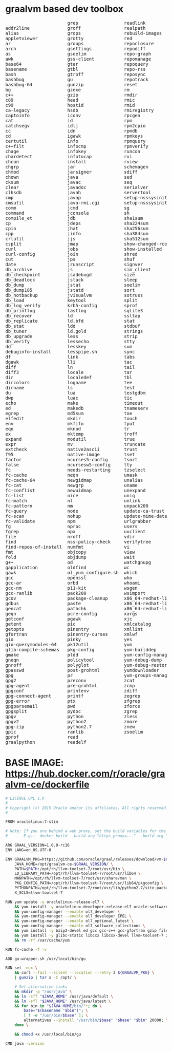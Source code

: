 # graalvm based dev toolbox

<pre>
                       grep                 readlink
addr2line              groff                realpath
alias                  grops                rebuild-images
appletviewer           grotty               red
ar                     groups               repoclosure
arch                   gsettings            repodiff
as                     gsoelim              repo-graph
awk                    gss-client           repomanage
base64                 gtar                 repoquery
basename               gtbl                 repo-rss
bash                   gtroff               reposync
bashbug                gu                   repotrack
bashbug-64             gunzip               reset
bg                     gzexe                rm
c++                    gzip                 rmdir
c89                    head                 rmic
c99                    hostid               rmid
ca-legacy              hsdb                 rmiregistry
captoinfo              iconv                rpcgen
cat                    id                   rpm
catchsegv              idlj                 rpm2cpio
cc                     idn                  rpmdb
cd                     igawk                rpmkeys
certutil               info                 rpmquery
c++filt                infocmp              rpmverify
chage                  infokey              runcon
chardetect             infotocap            rvi
chcon                  install              rview
chgrp                  jar                  schemagen
chmod                  jarsigner            sdiff
chown                  java                 sed
cksum                  javac                seq
clear                  javadoc              serialver
clhsdb                 javah                servertool
cmp                    javap                setup-nsssysinit
cmsutil                java-rmi.cgi         setup-nsssysinit.sh
comm                   jcmd                 sg
command                jconsole             sh
compile_et             jdb                  sha1sum
cp                     jdeps                sha224sum
cpio                   jhat                 sha256sum
cpp                    jinfo                sha384sum
crlutil                jjs                  sha512sum
csplit                 jmap                 show-changed-rco
curl                   jobs                 show-installed
curl-config            join                 shred
cut                    jps                  shuf
date                   jrunscript           signver
db_archive             js                   sim_client
db_checkpoint          jsadebugd            size
db_deadlock            jstack               sleep
db_dump                jstat                soelim
db_dump185             jstatd               sort
db_hotbackup           jvisualvm            sotruss
db_load                keytool              split
db_log_verify          krb5-config          sprof
db_printlog            lastlog              sqlite3
db_recover             ld                   ssltap
db_replicate           ld.bfd               stat
db_stat                ldd                  stdbuf
db_tuner               ld.gold              strings
db_upgrade             less                 strip
db_verify              lessecho             stty
dd                     lesskey              sum
debuginfo-install      lesspipe.sh          sync
df                     link                 tabs
dgawk                  lli                  tac
diff                   ln                   tail
diff3                  locale               tar
dir                    localedef            tbl
dircolors              logname              tee
dirname                ls                   test
du                     lua                  testgdbm
dwp                    luac                 tic
echo                   make                 timeout
ed                     makedb               tnameserv
egrep                  md5sum               toe
elfedit                mkdir                touch
env                    mkfifo               tput
eqn                    mknod                tr
ex                     mktemp               troff
expand                 modutil              true
expr                   mv                   truncate
extcheck               native2ascii         trust
f95                    native-image         tset
factor                 ncurses5-config      tsort
false                  ncursesw5-config     tty
fc                     needs-restarting     tzselect
fc-cache               neqn                 umask
fc-cache-64            newgidmap            unalias
fc-cat                 newgrp               uname
fc-conflist            newuidmap            unexpand
fc-list                nice                 uniq
fc-match               nl                   unlink
fc-pattern             nm                   unpack200
fc-query               node                 update-ca-trust
fc-scan                nohup                update-mime-database
fc-validate            npm                  urlgrabber
fg                     nproc                users
fgrep                  npx                  uuclient
file                   nroff                vdir
find                   nss-policy-check     verifytree
find-repos-of-install  numfmt               vi
fmt                    objcopy              view
fold                   objdump              wait
g++                    od                   watchgnupg
gapplication           oldfind              wc
gawk                   ol_yum_configure.sh  which
gcc                    openssl              who
gcc-ar                 orbd                 whoami
gcc-nm                 p11-kit              wsgen
gcc-ranlib             pack200              wsimport
gcov                   package-cleanup      x86_64-redhat-linux-c++
gdbus                  paste                x86_64-redhat-linux-g++
gencat                 pathchk              x86_64-redhat-linux-gcc
geqn                   pcre-config          xargs
getconf                pgawk                xjc
getent                 pic                  xmlcatalog
getopts                pinentry             xmllint
gfortran               pinentry-curses      xmlwf
gio                    pinky                yes
gio-querymodules-64    pk12util             yum
glib-compile-schemas   pkg-config           yum-builddep
gmake                  pldd                 yum-config-manager
gneqn                  policytool           yum-debug-dump
gnroff                 polyglot             yum-debug-restore
gpasswd                post-grohtml         yumdownloader
gpg                    pr                   yum-groups-manager
gpg2                   preconv              zcat
gpg-agent              pre-grohtml          zcmp
gpgconf                printenv             zdiff
gpg-connect-agent      printf               zegrep
gpg-error              ptx                  zfgrep
gpgparsemail           pwd                  zforce
gpgsplit               pydoc                zgrep
gpgv                   python               zless
gpgv2                  python2              zmore
gpg-zip                python2.7            znew
gpic                   ranlib               zsoelim
gprof                  read
graalpython            readelf
</pre>


# BASE IMAGE: https://hub.docker.com/r/oracle/graalvm-ce/dockerfile
```bash
# LICENSE UPL 1.0
#
# Copyright (c) 2015 Oracle and/or its affiliates. All rights reserved.
#

FROM oraclelinux:7-slim

# Note: If you are behind a web proxy, set the build variables for the build:
#       E.g.:  docker build --build-arg "https_proxy=..." --build-arg "http_proxy=..." --build-arg "no_proxy=..." ...

ARG GRAAL_VERSION=1.0.0-rc16
ENV LANG=en_US.UTF-8

ENV GRAALVM_PKG=https://github.com/oracle/graal/releases/download/vm-$GRAAL_VERSION/graalvm-ce-$GRAAL_VERSION-linux-amd64.tar.gz \
    JAVA_HOME=/opt/graalvm-ce-$GRAAL_VERSION/ \
    PATH=$PATH:/opt/rh/llvm-toolset-7/root/usr/bin \
    LD_LIBRARY_PATH=/opt/rh/llvm-toolset-7/root/usr/lib64 \
    MANPATH=/opt/rh/llvm-toolset-7/root/usr/share/man \
    PKG_CONFIG_PATH=/opt/rh/llvm-toolset-7/root/usr/lib64/pkgconfig \
    PYTHONPATH=/opt/rh/llvm-toolset-7/root/usr/lib/python2.7/site-packages \
    X_SCLS=llvm-toolset-7

RUN yum update -y oraclelinux-release-el7 \
    && yum install -y oraclelinux-developer-release-el7 oracle-softwarecollection-release-el7 \
    && yum-config-manager --enable ol7_developer \
    && yum-config-manager --enable ol7_developer_EPEL \
    && yum-config-manager --enable ol7_optional_latest \
    && yum-config-manager --enable ol7_software_collections \
    && yum install -y bzip2-devel ed gcc gcc-c++ gcc-gfortran gzip file fontconfig less libcurl-devel make openssl openssl-devel readline-devel tar vi which xz-devel zlib-devel \
    && yum install -y glibc-static libcxx libcxx-devel llvm-toolset-7 zlib-static \
    && rm -rf /var/cache/yum

RUN fc-cache -f -v

ADD gu-wrapper.sh /usr/local/bin/gu

RUN set -eux \
    && curl --fail --silent --location --retry 3 ${GRAALVM_PKG} \
    | gunzip | tar x -C /opt/ \

    # Set alternative links
    && mkdir -p "/usr/java" \
    && ln -sfT "$JAVA_HOME" /usr/java/default \
    && ln -sfT "$JAVA_HOME" /usr/java/latest \
    && for bin in "$JAVA_HOME/bin/"*; do \
        base="$(basename "$bin")"; \
        [ ! -e "/usr/bin/$base" ]; \
        alternatives --install "/usr/bin/$base" "$base" "$bin" 20000; \
    done \

    && chmod +x /usr/local/bin/gu

CMD java -version
```
